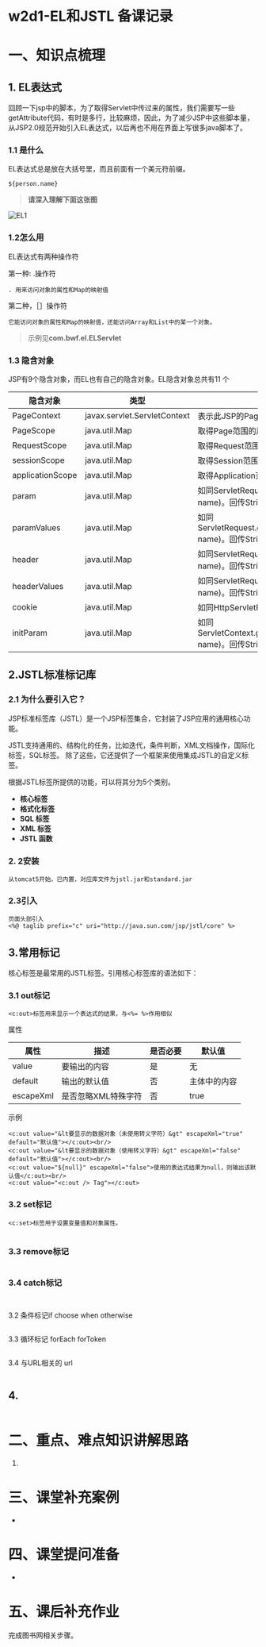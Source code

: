# w2d1-EL和JSTL 备课记录

# 一、知识点梳理

## 1. EL表达式

回顾一下jsp中的脚本，为了取得Servlet中传过来的属性，我们需要写一些getAttribute代码，有时是多行，比较麻烦，因此，为了减少JSP中这些脚本量，从JSP2.0规范开始引入EL表达式，以后再也不用在界面上写很多java脚本了。

### 1.1 是什么

EL表达式总是放在大括号里，而且前面有一个美元符前缀。

```
${person.name}
```

> **请深入理解下面这张图**

![EL1](C:\MY_JOB\GitHub\servlet_jsp_course\WebContent\img\EL1.jpg)

### 1.2怎么用

EL表达式有两种操作符

第一种:  .操作符

```
. 用来访问对象的属性和Map的映射值
```

第二种，［］操作符

```
它能访问对象的属性和Map的映射值，还能访问Array和List中的某一个对象。
```

> 示例见**com.bwf.el.ELServlet**

### 1.3 隐含对象

JSP有9个隐含对象，而EL也有自己的隐含对象。EL隐含对象总共有11 个

| 隐含对象             | 类型                           | 说明                                       |
| ---------------- | ---------------------------- | ---------------------------------------- |
| PageContext      | javax.servlet.ServletContext | 表示此JSP的PageContext                       |
| PageScope        | java.util.Map                | 取得Page范围的属性名称所对应的值                       |
| RequestScope     | java.util.Map                | 取得Request范围的属性名称所对应的值                    |
| sessionScope     | java.util.Map                | 取得Session范围的属性名称所对应的值                    |
| applicationScope | java.util.Map                | 取得Application范围的属性名称所对应的值                |
| param            | java.util.Map                | 如同ServletRequest.getParameter(String name)。回传String类型的值 |
| paramValues      | java.util.Map                | 如同ServletRequest.getParameterValues(String name)。回传String[]类型的值 |
| header           | java.util.Map                | 如同ServletRequest.getHeader(String name)。回传String类型的值 |
| headerValues     | java.util.Map                | 如同ServletRequest.getHeaders(String name)。回传String[]类型的值 |
| cookie           | java.util.Map                | 如同HttpServletRequest.getCookies()        |
| initParam        | java.util.Map                | 如同ServletContext.getInitParameter(String name)。回传String类型的值 |

## 2.JSTL标准标记库

### 2.1 为什么要引入它？

JSP标准标签库（JSTL）是一个JSP标签集合，它封装了JSP应用的通用核心功能。

JSTL支持通用的、结构化的任务，比如迭代，条件判断，XML文档操作，国际化标签，SQL标签。 除了这些，它还提供了一个框架来使用集成JSTL的自定义标签。

根据JSTL标签所提供的功能，可以将其分为5个类别。

- **核心标签**
- **格式化标签**
- **SQL 标签**
- **XML 标签**
- **JSTL 函数**

### 2. 2安装

```
从tomcat5开始，已内置，对应库文件为jstl.jar和standard.jar
```

### 2.3引入

```
页面头部引入
<%@ taglib prefix="c" uri="http://java.sun.com/jsp/jstl/core" %>
```

## 3.常用标记

核心标签是最常用的JSTL标签。引用核心标签库的语法如下：

### 3.1 out标记

```
<c:out>标签用来显示一个表达式的结果，与<%= %>作用相似
```

属性

| **属性**    | **描述**      | **是否必要** | **默认值** |
| --------- | ----------- | -------- | ------- |
| value     | 要输出的内容      | 是        | 无       |
| default   | 输出的默认值      | 否        | 主体中的内容  |
| escapeXml | 是否忽略XML特殊字符 | 否        | true    |

示例

```
<c:out value="&lt要显示的数据对象（未使用转义字符）&gt" escapeXml="true" default="默认值"></c:out><br/>
<c:out value="&lt要显示的数据对象（使用转义字符）&gt" escapeXml="false" default="默认值"></c:out><br/>
<c:out value="${null}" escapeXml="false">使用的表达式结果为null，则输出该默认值</c:out><br/>
<c:out value="<c:out /> Tag"></c:out>
```

### 3.2 set标记

```
<c:set>标签用于设置变量值和对象属性。
```

```

```

### 3.3 remove标记

```

```

### 3.4 catch标记

```


```

3.2 条件标记if choose when otherwise

```

```

3.3 循环标记 forEach forToken

```

```

3.4 与URL相关的 url

```

```

## 4.

```

```

# 二、重点、难点知识讲解思路

1.

# 三、课堂补充案例

- ​



# 四、课堂提问准备

-  ​


# 五、课后补充作业

完成图书网相关步骤。